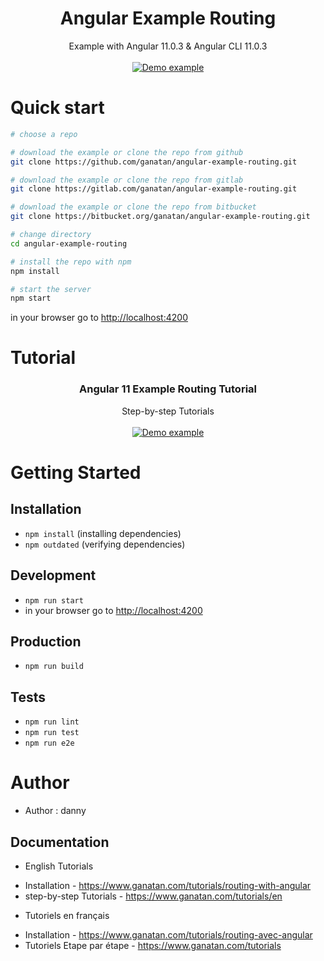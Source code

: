 <p align="center">
  <h1 align="center">Angular Example Routing</h1>
  <p align="center">
    Example with Angular 11.0.3 & Angular CLI 11.0.3
    <br>
    <br>
    <a href="https://demo.ganatan.com/angular-example-routing">
      <img src="https://api.ganatan.com/articles/img/demo-angular-example-routing.png" alt="Demo example"/>
    </a>
  </p>
</p>


# Quick start

```bash
# choose a repo

# download the example or clone the repo from github
git clone https://github.com/ganatan/angular-example-routing.git

# download the example or clone the repo from gitlab
git clone https://gitlab.com/ganatan/angular-example-routing.git

# download the example or clone the repo from bitbucket
git clone https://bitbucket.org/ganatan/angular-example-routing.git

# change directory
cd angular-example-routing

# install the repo with npm
npm install

# start the server
npm start

```
in your browser go to [http://localhost:4200](http://localhost:4200) 


# Tutorial

<p align="center">
  <h3 align="center">Angular 11 Example Routing Tutorial</h3>

  <p align="center">
    Step-by-step Tutorials
    <br>
    <br>
    <a href="https://www.ganatan.com/tutorials/routing-with-angular">
      <img src="https://api.ganatan.com/articles/img/tutorial-routing-avec-angular.png" alt="Demo example"/>
    </a>
  </p>
</p>



# Getting Started


## Installation
* `npm install` (installing dependencies)
* `npm outdated` (verifying dependencies)

## Development
* `npm run start`
* in your browser go to [http://localhost:4200](http://localhost:4200) 

## Production 
* `npm run build`

## Tests
* `npm run lint`
* `npm run test`
* `npm run e2e`

# Author
* Author  : danny

## Documentation

* English Tutorials
- Installation - https://www.ganatan.com/tutorials/routing-with-angular
- step-by-step Tutorials - https://www.ganatan.com/tutorials/en

* Tutoriels en français
- Installation - https://www.ganatan.com/tutorials/routing-avec-angular
- Tutoriels Etape par étape - https://www.ganatan.com/tutorials

